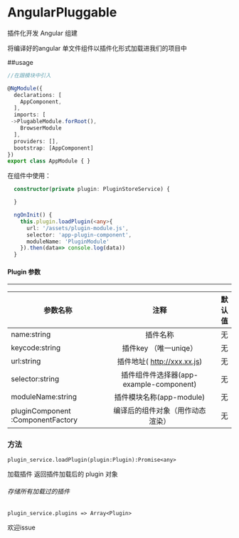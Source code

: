 # AngularPluggable


插件化开发 Angular 组建

将编译好的angular 单文件组件以插件化形式加载进我们的项目中


##usage

```ts
//在跟模块中引入

@NgModule({
  declarations: [
    AppComponent,
  ],
  imports: [
 ->PlugableModule.forRoot(),
    BrowserModule
  ],
  providers: [],
  bootstrap: [AppComponent]
})
export class AppModule { }

```

在组件中使用：

```ts
  constructor(private plugin: PluginStoreService) {

  }

  ngOnInit() {
    this.plugin.loadPlugin(<any>{
      url: '/assets/plugin-module.js',
      selector: 'app-plugin-component',
      moduleName: 'PluginModule'
    }).then(data=> console.log(data))
  }
```

#### Plugin 参数

------
| 参数名称 | 注释 | 默认值 |
| ------------- |:-------------:| -----:|
| name:string | 插件名称 | 无 |
| keycode:string | 插件key （唯一uniqe） |无|
| url:string | 插件地址( http://xxx.xx.js) |无|
| selector:string | 插件组件件选择器(app-example-component) |无|
| moduleName:string | 插件模块名称(app-module) |无|
| pluginComponent :ComponentFactory | 编译后的组件对象（用作动态渲染） | 无 |



### 方法

`plugin_service.loadPlugin(plugin:Plugin):Promise<any>`

加载插件 返回插件加载后的 plugin 对象



###### 存储所有加载过的插件
`plugin_service.plugins => Array<Plugin>`


欢迎issue


